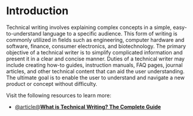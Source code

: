 # Introduction

Technical writing involves explaining complex concepts in a simple, easy-to-understand language to a specific audience. This form of writing is commonly utilized in fields such as engineering, computer hardware and software, finance, consumer electronics, and biotechnology. The primary objective of a technical writer is to simplify complicated information and present it in a clear and concise manner. Duties of a technical writer may include creating how-to guides, instruction manuals, FAQ pages, journal articles, and other technical content that can aid the user understanding. The ultimate goal is to enable the user to understand and navigate a new product or concept without difficulty.

Visit the following resources to learn more:

- [@article@**What is Technical Writing? The Complete Guide**](https://blog.contentre.io/what-is-technical-writing)
